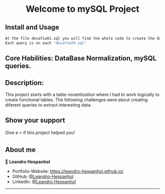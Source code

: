 
<h1 align="center">Welcome to mySQL Project </h1>

## Install and Usage 

```sh
At the file desafio01.sql you will find the whole code to create the database used on the following query.
Each query is on each "desafioXX.sql"
```
## Core Habilities: DataBase Normalization, mySQL queries.

## Description: 

This project starts with a table noramlization where I had to work logically to create functional tables. 
The following challenges were about creating diferent queries to extract interesting data.

## Show your support

Give a ⭐️ if this project helped you!

## About me

👤 **Leandro Hespanhol**

* Portfolio-Website: https://leandro-hespanhol.github.io/
* GitHub: [@Leandro-Hespanhol](https://github.com/Leandro-Hespanhol)
* LinkedIn: [@Leandro Hespanhol](https://www.linkedin.com/in/leandro-jos%C3%A9-ferreira-hespanhol-91b3a2136/)

***
